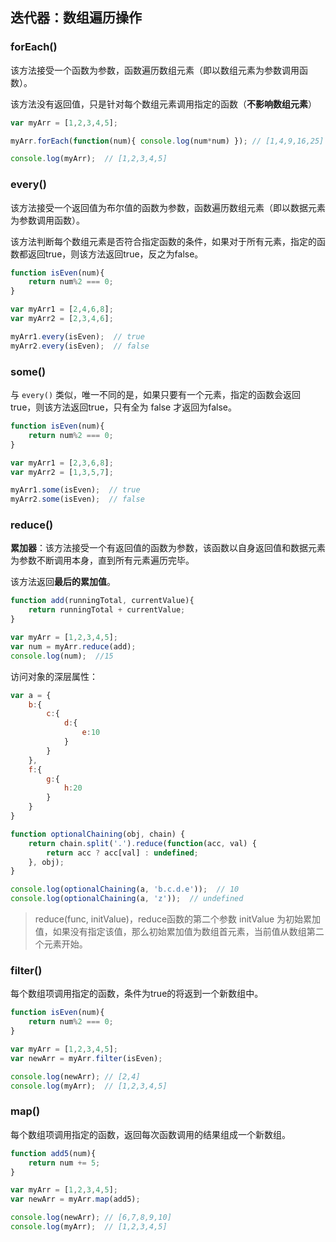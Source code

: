 ## 迭代器：数组遍历操作

### forEach()

该方法接受一个函数为参数，函数遍历数组元素（即以数组元素为参数调用函数）。

该方法没有返回值，只是针对每个数组元素调用指定的函数（**不影响数组元素**）

```js
var myArr = [1,2,3,4,5];

myArr.forEach(function(num){ console.log(num*num) }); // [1,4,9,16,25]

console.log(myArr);  // [1,2,3,4,5]
```

### every()

该方法接受一个返回值为布尔值的函数为参数，函数遍历数组元素（即以数据元素为参数调用函数）。

该方法判断每个数组元素是否符合指定函数的条件，如果对于所有元素，指定的函数都返回true，则该方法返回true，反之为false。

```js
function isEven(num){
    return num%2 === 0;
}

var myArr1 = [2,4,6,8];
var myArr2 = [2,3,4,6];

myArr1.every(isEven);  // true
myArr2.every(isEven);  // false
```

### some()

与 `every()` 类似，唯一不同的是，如果只要有一个元素，指定的函数会返回true，则该方法返回true，只有全为 false 才返回为false。

```js
function isEven(num){
    return num%2 === 0;
}

var myArr1 = [2,3,6,8];
var myArr2 = [1,3,5,7];

myArr1.some(isEven);  // true
myArr2.some(isEven);  // false
```


### reduce()

**累加器**：该方法接受一个有返回值的函数为参数，该函数以自身返回值和数据元素为参数不断调用本身，直到所有元素遍历完毕。

该方法返回**最后的累加值**。

```js
function add(runningTotal, currentValue){
    return runningTotal + currentValue;
}

var myArr = [1,2,3,4,5];
var num = myArr.reduce(add);
console.log(num);  //15
```

访问对象的深层属性：
```js
var a = {
	b:{
		c:{
			d:{
				e:10
			}
		}
	},
	f:{
		g:{
			h:20
		}
	}
}

function optionalChaining(obj, chain) {
	return chain.split('.').reduce(function(acc, val) {
		return acc ? acc[val] : undefined;
	}, obj);
}

console.log(optionalChaining(a, 'b.c.d.e'));  // 10
console.log(optionalChaining(a, 'z'));  // undefined
```

> reduce(func, initValue)，reduce函数的第二个参数 initValue 为初始累加值，如果没有指定该值，那么初始累加值为数组首元素，当前值从数组第二个元素开始。

### filter()

每个数组项调用指定的函数，条件为true的将返到一个新数组中。

```js
function isEven(num){
	return num%2 === 0;
}

var myArr = [1,2,3,4,5];
var newArr = myArr.filter(isEven);

console.log(newArr); // [2,4]
console.log(myArr);  // [1,2,3,4,5]
```

### map()

每个数组项调用指定的函数，返回每次函数调用的结果组成一个新数组。

```js
function add5(num){
	return num += 5;
}

var myArr = [1,2,3,4,5];
var newArr = myArr.map(add5);

console.log(newArr); // [6,7,8,9,10]
console.log(myArr);  // [1,2,3,4,5]
```
